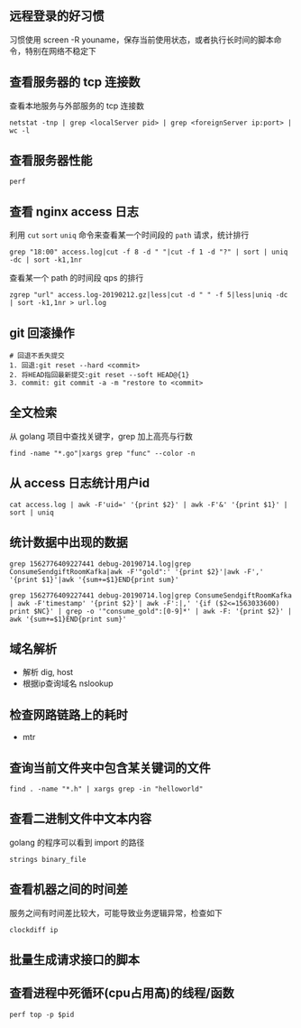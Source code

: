 ## 远程登录的好习惯

习惯使用 screen -R youname，保存当前使用状态，或者执行长时间的脚本命令，特别在网络不稳定下


## 查看服务器的 tcp 连接数

查看本地服务与外部服务的 tcp 连接数

```
netstat -tnp | grep <localServer pid> | grep <foreignServer ip:port> | wc -l 
```

## 查看服务器性能

```
perf
```

## 查看 nginx access 日志

利用 `cut` `sort` `uniq` 命令来查看某一个时间段的 `path` 请求，统计排行

```
grep "18:00" access.log|cut -f 8 -d " "|cut -f 1 -d "?" | sort | uniq -dc | sort -k1,1nr
```

查看某一个 path 的时间段 qps 的排行

```
zgrep "url" access.log-20190212.gz|less|cut -d " " -f 5|less|uniq -dc | sort -k1,1nr > url.log
```

## git 回滚操作

```
# 回退不丢失提交
1. 回退:git reset --hard <commit>
2. 将HEAD指回最新提交:git reset --soft HEAD@{1}
3. commit: git commit -a -m "restore to <commit>
```

## 全文检索

从 golang 项目中查找关键字，grep 加上高亮与行数

```
find -name "*.go"|xargs grep "func" --color -n
```

## 从 access 日志统计用户id

```
cat access.log | awk -F'uid=' '{print $2}' | awk -F'&' '{print $1}' | sort | uniq
```

## 统计数据中出现的数据

```
grep 1562776409227441 debug-20190714.log|grep ConsumeSendgiftRoomKafka|awk -F'"gold":' '{print $2}'|awk -F',' '{print $1}'|awk '{sum+=$1}END{print sum}'
```

```
grep 1562776409227441 debug-20190714.log|grep ConsumeSendgiftRoomKafka | awk -F'timestamp' '{print $2}'| awk -F':|,' '{if ($2<=1563033600) print $NC}' | grep -o '"consume_gold":[0-9]*' | awk -F: '{print $2}' | awk '{sum+=$1}END{print sum}'
```

## 域名解析

- 解析 dig, host
- 根据ip查询域名 nslookup

## 检查网路链路上的耗时

- mtr


## 查询当前文件夹中包含某关键词的文件

```
find . -name "*.h" | xargs grep -in "helloworld"
```

## 查看二进制文件中文本内容

golang 的程序可以看到 import 的路径

```
strings binary_file
```


## 查看机器之间的时间差

服务之间有时间差比较大，可能导致业务逻辑异常，检查如下

```
clockdiff ip
```


## 批量生成请求接口的脚本







## 查看进程中死循环(cpu占用高)的线程/函数

```
perf top -p $pid
```
